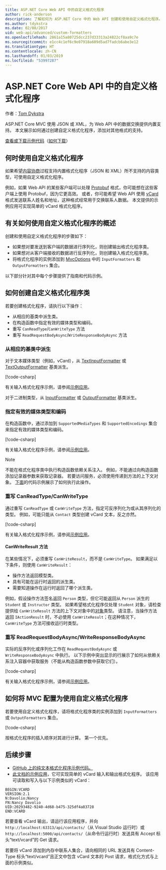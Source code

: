 ```yaml
---
title: ASP.NET Core Web API 中的自定义格式化程序
author: rick-anderson
description: 了解如何为 ASP.NET Core 中的 Web API 创建和使用自定义格式化程序。
ms.author: tdykstra
ms.date: 02/08/2017
uid: web-api/advanced/custom-formatters
ms.openlocfilehash: 2861a15a80725dcc237d33313a24822cf8aa9c7e
ms.sourcegitcommit: e1cc4c1ef6c9e07918a609d5ad7fadcb6abe3e12
ms.translationtype: HT
ms.contentlocale: zh-CN
ms.lasthandoff: 01/03/2019
ms.locfileid: "53997287"
---
```

# <a name="custom-formatters-in-aspnet-core-web-api"></a>ASP.NET Core Web API 中的自定义格式化程序

作者：[Tom Dykstra](https://github.com/tdykstra)

ASP.NET Core MVC 使用 JSON 或 XML，为 Web API 中的数据交换提供内置支持。 本文展示如何通过创建自定义格式化程序，添加对其他格式的支持。

[查看或下载示例代码](https://github.com/aspnet/Docs/tree/master/aspnetcore/web-api/advanced/custom-formatters/sample)（[如何下载](xref:index#how-to-download-a-sample)）

## <a name="when-to-use-custom-formatters"></a>何时使用自定义格式化程序

如果希望[内容协商](xref:web-api/advanced/formatting#content-negotiation)过程支持内置格式化程序（JSON 和 XML）所不支持的内容类型，可使用自定义格式化程序。

例如，如果 Web API 的某些客户端可以处理 [Protobuf](https://github.com/google/protobuf) 格式，你可能想在这些客户端上使用 Protobuf，因为它更高效。 或者，你可能希望 Web API 使用 [vCard](https://wikipedia.org/wiki/VCard) 格式发送联系人姓名和地址，这种格式经常用于交换联系人数据。 本文提供的示例应用可实现简单的 vCard 格式化程序。

## <a name="overview-of-how-to-use-a-custom-formatter"></a>有关如何使用自定义格式化程序的概述

创建和使用自定义格式化程序的步骤如下：

* 如果想对要发送到客户端的数据进行序列化，则创建输出格式化程序类。
* 如果想对从客户端接收的数据进行反序列化，则创建输入格式化程序类。
* 将格式化程序的实例添加到 [MvcOptions](/dotnet/api/microsoft.aspnetcore.mvc.mvcoptions) 中的 `InputFormatters` 和 `OutputFormatters` 集合。

以下部分针对其中每个步骤提供了指南和代码示例。

## <a name="how-to-create-a-custom-formatter-class"></a>如何创建自定义格式化程序类

若要创建格式化程序，请执行以下操作：

* 从相应的基类中派生类。
* 在构造函数中指定有效的媒体类型和编码。
* 重写 `CanReadType`/`CanWriteType` 方法
* 重写 `ReadRequestBodyAsync`/`WriteResponseBodyAsync` 方法
  
### <a name="derive-from-the-appropriate-base-class"></a>从相应的基类中派生

对于文本媒体类型（例如，vCard），从 [TextInputFormatter](/dotnet/api/microsoft.aspnetcore.mvc.formatters.textinputformatter) 或 [TextOutputFormatter](/dotnet/api/microsoft.aspnetcore.mvc.formatters.textoutputformatter) 基类派生。

[!code-csharp[](custom-formatters/sample/Formatters/VcardOutputFormatter.cs?name=classdef)]

有关输入格式化程序示例，请参阅[示例应用](https://github.com/aspnet/Docs/tree/master/aspnetcore/web-api/advanced/custom-formatters/sample)。

对于二进制类型，从 [InputFormatter](/dotnet/api/microsoft.aspnetcore.mvc.formatters.inputformatter) 或 [OutputFormatter](/dotnet/api/microsoft.aspnetcore.mvc.formatters.outputformatter) 基类派生。

### <a name="specify-valid-media-types-and-encodings"></a>指定有效的媒体类型和编码

在构造函数中，通过添加到 `SupportedMediaTypes` 和 `SupportedEncodings` 集合来指定有效的媒体类型和编码。

[!code-csharp[](custom-formatters/sample/Formatters/VcardOutputFormatter.cs?name=ctor&highlight=3,5-6)]

有关输入格式化程序示例，请参阅[示例应用](https://github.com/aspnet/Docs/tree/master/aspnetcore/web-api/advanced/custom-formatters/sample)。

> [!NOTE]
> 不能在格式化程序类中执行构造函数依赖关系注入。 例如，不能通过向构造函数添加记录器参数来获取记录器。 若要访问服务，必须使用传递到方法的上下文对象。 [下面](#read-write)的代码示例展示了如何执行此操作。

### <a name="override-canreadtypecanwritetype"></a>重写 CanReadType/CanWriteType

通过重写 `CanReadType` 或 `CanWriteType` 方法，指定可反序列化为或从其序列化的类型。 例如，可能只能从 `Contact` 类型创建 vCard 文本，反之亦然。

[!code-csharp[](custom-formatters/sample/Formatters/VcardOutputFormatter.cs?name=canwritetype)]

有关输入格式化程序示例，请参阅[示例应用](https://github.com/aspnet/Docs/tree/master/aspnetcore/web-api/advanced/custom-formatters/sample)。

#### <a name="the-canwriteresult-method"></a>CanWriteResult 方法

在某些情况下，必须重写 `CanWriteResult`，而不是 `CanWriteType`。 如果满足以下条件，则使用 `CanWriteResult`：

* 操作方法返回模型类。
* 具有可能在运行时返回的派生类。
* 需要知道操作在运行时返回了哪个派生类。

例如，假设操作方法签名返回 `Person` 类型，但它可能返回从 `Person` 派生的 `Student` 或 `Instructor` 类型。 如果希望格式化程序仅处理 `Student` 对象，请检查提供给 `CanWriteResult` 方法的上下文对象中的[对象](/dotnet/api/microsoft.aspnetcore.mvc.formatters.outputformattercanwritecontext#Microsoft_AspNetCore_Mvc_Formatters_OutputFormatterCanWriteContext_Object)类型。 请注意，当操作方法返回 `IActionResult` 时，不必使用 `CanWriteResult`；在这种情况下，`CanWriteType` 方法可接收运行时类型。

<a id="read-write"></a>
### <a name="override-readrequestbodyasyncwriteresponsebodyasync"></a>重写 ReadRequestBodyAsync/WriteResponseBodyAsync

实际的反序列化或序列化工作在 `ReadRequestBodyAsync` 或 `WriteResponseBodyAsync` 中执行。 以下示例中突出显示的行展示了如何从依赖关系注入容器中获取服务（不能从构造函数参数中获取它们）。

[!code-csharp[](custom-formatters/sample/Formatters/VcardOutputFormatter.cs?name=writeresponse&highlight=3-4)]

有关输入格式化程序示例，请参阅[示例应用](https://github.com/aspnet/Docs/tree/master/aspnetcore/web-api/advanced/custom-formatters/sample)。

## <a name="how-to-configure-mvc-to-use-a-custom-formatter"></a>如何将 MVC 配置为使用自定义格式化程序

若要使用自定义格式化程序，请将格式化程序类的实例添加到 `InputFormatters` 或 `OutputFormatters` 集合。

[!code-csharp[](custom-formatters/sample/Startup.cs?name=mvcoptions&highlight=3-4)]

按格式化程序的插入顺序对其进行计算。 第一个优先。

## <a name="next-steps"></a>后续步骤

* [GitHub 上的纯文本格式化程序示例代码。](https://github.com/aspnet/Entropy/tree/master/samples/Mvc.Formatters)
* [此文档的示例应用](https://github.com/aspnet/Docs/tree/master/aspnetcore/web-api/advanced/custom-formatters/sample)，它可实现简单的 vCard 输入和输出格式化程序。 该应用可读取和写入与以下示例类似的 vCard：

```
BEGIN:VCARD
VERSION:2.1
N:Davolio;Nancy
FN:Nancy Davolio
UID:20293482-9240-4d68-b475-325df4a83728
END:VCARD
```

若要查看 vCard 输出，请运行该应用程序，并向 `http://localhost:63313/api/contacts/`（从 Visual Studio 运行时）或 `http://localhost:5000/api/contacts/`（从命令行运行时）发送具有 Accept 标头“text/vcard”的 Get 请求。

若要将 vCard 添加到内存中联系人集合，请向相同的 URL 发送具有 Content-Type 标头“text/vcard”且正文中包含 vCard 文本的 Post 请求，格式化方式与上面的示例类似。
